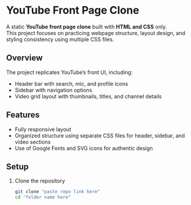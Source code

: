 # YouTube Front Page Clone

A static **YouTube front page clone** built with **HTML and CSS** only.  
This project focuses on practicing webpage structure, layout design, and styling consistency using multiple CSS files.

## Overview
The project replicates YouTube’s front UI, including:
- Header bar with search, mic, and profile icons  
- Sidebar with navigation options  
- Video grid layout with thumbnails, titles, and channel details  

## Features
- Fully responsive layout  
- Organized structure using separate CSS files for header, sidebar, and video sections  
- Use of Google Fonts and SVG icons for authentic design  

## Setup
1. Clone the repository  
   ```bash
   git clone "paste repo link here"
   cd "folder name here"
